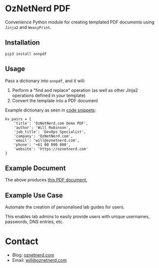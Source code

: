 # OzNetNerd PDF

Convenience Python module for creating templated PDF documents using `Jinja2` and `WeasyPrint`.

## Installation

```
pip3 install onnpdf
```

## Usage

Pass a dictionary into `onnpdf`, and it will:

1. Perform a "find and replace" operation (as well as other Jinja2 operations defined in your template)
2. Convert the template into a PDF document

Example dictionary as seen in [code snippets](examples/Demo%20Guide):

```
kv_pairs = {
    'title': 'OzNetNerd.com Demo PDF',
    'author': 'Will Robinson',
    'job_title': 'DevOps Specialist',
    'company': 'OzNetNerd.com',
    'email': 'will@oznetnerd.com',
    'phone': '+61 00 000 000',
    'website': 'https://oznetnerd.com'
}
```

## Example Document

The above produces [this PDF document.](examples/Demo%20Guide/outputs/demo.pdf)

## Example Use Case

Automate the creation of personalised lab guides for users. 

This enables lab admins to easily provide users with unique usernames, passwords, DNS entries, etc.

# Contact

* Blog: [oznetnerd.com](https://oznetnerd.com)
* Email: will@oznetnerd.com